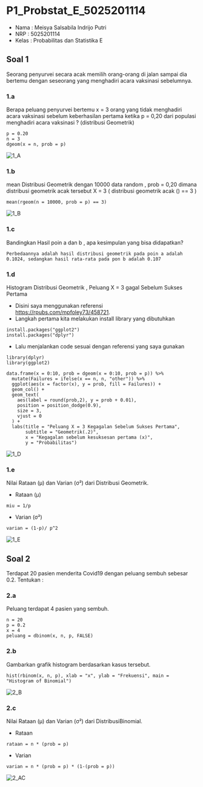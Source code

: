# P1_Probstat_E_5025201114

* Nama  : Meisya Salsabila Indrijo Putri 
* NRP   : 5025201114
* Kelas : Probabilitas dan Statistika E

## Soal 1
Seorang penyurvei secara acak memilih orang-orang di jalan sampai dia bertemu dengan seseorang yang menghadiri acara vaksinasi sebelumnya.
### 1.a
Berapa peluang penyurvei bertemu x = 3 orang yang tidak menghadiri acara vaksinasi sebelum keberhasilan pertama ketika p = 0,20 dari populasi menghadiri acara vaksinasi ? (distribusi Geometrik)
```
p = 0.20
n = 3
dgeom(x = n, prob = p)
```
![1_A](https://user-images.githubusercontent.com/94627623/162606358-589d288f-88af-46d8-8b6a-118a8ac63ebd.jpg)
### 1.b
mean Distribusi Geometrik dengan 10000 data random , prob = 0,20 dimana distribusi geometrik acak tersebut X = 3 ( distribusi geometrik acak () == 3 )
```
mean(rgeom(n = 10000, prob = p) == 3)
```
![1_B](https://user-images.githubusercontent.com/94627623/162606359-0d7d2515-6d7b-47c4-a7e4-d7680007d090.jpg)
### 1.c
Bandingkan Hasil poin a dan b , apa kesimpulan yang bisa didapatkan?
``` 
Perbedaannya adalah hasil distribusi geometrik pada poin a adalah 0.1024, sedangkan hasil rata-rata pada pon b adalah 0.107 
```
### 1.d
Histogram Distribusi Geometrik , Peluang X = 3 gagal Sebelum Sukses Pertama
* Disini saya menggunakan referensi https://rpubs.com/mpfoley73/458721.
* Langkah pertama kita melakukan install library yang dibutuhkan
```
install.packages("ggplot2")
install.packages("dplyr")
```
* Lalu menjalankan code sesuai dengan referensi yang saya gunakan
```
library(dplyr)
library(ggplot2)

data.frame(x = 0:10, prob = dgeom(x = 0:10, prob = p)) %>%
  mutate(Failures = ifelse(x == n, n, "other")) %>%
  ggplot(aes(x = factor(x), y = prob, fill = Failures)) +
  geom_col() +
  geom_text(
    aes(label = round(prob,2), y = prob + 0.01),
    position = position_dodge(0.9),
    size = 3,
    vjust = 0
  ) +
  labs(title = "Peluang X = 3 Kegagalan Sebelum Sukses Pertama",
       subtitle = "Geometrik(.2)",
       x = "Kegagalan sebelum kesuksesan pertama (x)",
       y = "Probabilitas")
```
![1_D](https://user-images.githubusercontent.com/94627623/162606360-7d213927-b100-4b6c-a20c-facc2a43a657.jpg)
### 1.e
Nilai Rataan (μ) dan Varian (σ²) dari Distribusi Geometrik.
* Rataan (μ) 
```
miu = 1/p
```
* Varian (σ²)
```
varian = (1-p)/ p^2
```
![1_E](https://user-images.githubusercontent.com/94627623/162606362-bd2bb40d-60f4-451b-aabd-60792bdfaf65.jpg)

## Soal 2
Terdapat 20 pasien menderita Covid19 dengan peluang sembuh sebesar 0.2. Tentukan :
### 2.a
Peluang terdapat 4 pasien yang sembuh.
```
n = 20
p = 0.2
x = 4
peluang = dbinom(x, n, p, FALSE)
```
### 2.b
Gambarkan grafik histogram berdasarkan kasus tersebut.
```
hist(rbinom(x, n, p), xlab = "x", ylab = "Frekuensi", main = "Histogram of Binomial")
```
![2_B](https://user-images.githubusercontent.com/94627623/162607451-ddde8fb2-eabd-406c-a884-e98fe720c066.jpg)
### 2.c
Nilai Rataan (μ) dan Varian (σ²) dari DistribusiBinomial.
* Rataan
```
rataan = n * (prob = p)
```
* Varian
```
varian = n * (prob = p) * (1-(prob = p))
```
![2_AC](https://user-images.githubusercontent.com/94627623/162607449-4ec69553-45bb-42af-a156-920f0f4203ff.jpg)
